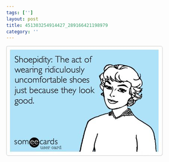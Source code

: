 ```yaml
---
tags: ['']
layout: post
title: 451303254914427_289166421198979
category: ''
---
```

![451303254914427_289166421198979](/uploads/2012-10-4-451303254914427_289166421198979.jpg)
